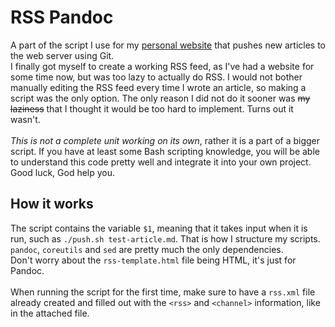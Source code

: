 # RSS Pandoc
A part of the script I use for my [personal website](https://2006.digital) that pushes new articles to the web server using Git.\
I finally got myself to create a working RSS feed, as I've had a website for some time now, but was too lazy to actually do RSS. I would not bother manually editing the RSS feed every time I wrote an article, so making a script was the only option. The only reason I did not do it sooner was ~~my laziness~~ that I thought it would be too hard to implement. Turns out it wasn't.\
\
_This is not a complete unit working on its own_, rather it is a part of a bigger script. If you have at least some Bash scripting knowledge, you will be able to understand this code pretty well and integrate it into your own project. Good luck, God help you.

## How it works
The script contains the variable `$1`, meaning that it takes input when it is run, such as `./push.sh test-article.md`. That is how I structure my scripts.\
`pandoc`, `coreutils` and `sed` are pretty much the only dependencies.\
Don't worry about the `rss-template.html` file being HTML, it's just for Pandoc.\
\
When running the script for the first time, make sure to have a `rss.xml` file already created and filled out with the `<rss>` and `<channel>` information, like in the attached file.
